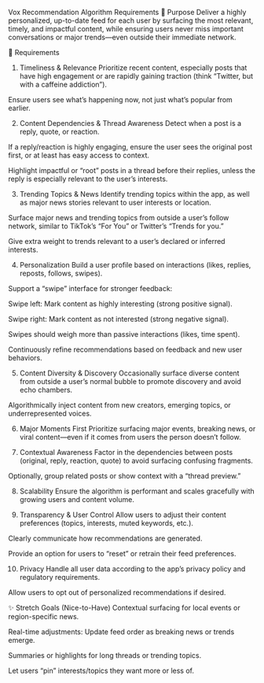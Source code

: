 Vox Recommendation Algorithm Requirements
🎯 Purpose
Deliver a highly personalized, up-to-date feed for each user by surfacing the most relevant, timely, and impactful content, while ensuring users never miss important conversations or major trends—even outside their immediate network.

📝 Requirements
1. Timeliness & Relevance
Prioritize recent content, especially posts that have high engagement or are rapidly gaining traction (think “Twitter, but with a caffeine addiction”).

Ensure users see what’s happening now, not just what’s popular from earlier.

2. Content Dependencies & Thread Awareness
Detect when a post is a reply, quote, or reaction.

If a reply/reaction is highly engaging, ensure the user sees the original post first, or at least has easy access to context.

Highlight impactful or “root” posts in a thread before their replies, unless the reply is especially relevant to the user’s interests.

3. Trending Topics & News
Identify trending topics within the app, as well as major news stories relevant to user interests or location.

Surface major news and trending topics from outside a user’s follow network, similar to TikTok’s “For You” or Twitter’s “Trends for you.”

Give extra weight to trends relevant to a user’s declared or inferred interests.

4. Personalization
Build a user profile based on interactions (likes, replies, reposts, follows, swipes).

Support a “swipe” interface for stronger feedback:

Swipe left: Mark content as highly interesting (strong positive signal).

Swipe right: Mark content as not interested (strong negative signal).

Swipes should weigh more than passive interactions (likes, time spent).

Continuously refine recommendations based on feedback and new user behaviors.

5. Content Diversity & Discovery
Occasionally surface diverse content from outside a user’s normal bubble to promote discovery and avoid echo chambers.

Algorithmically inject content from new creators, emerging topics, or underrepresented voices.

6. Major Moments First
Prioritize surfacing major events, breaking news, or viral content—even if it comes from users the person doesn’t follow.

7. Contextual Awareness
Factor in the dependencies between posts (original, reply, reaction, quote) to avoid surfacing confusing fragments.

Optionally, group related posts or show context with a “thread preview.”

8. Scalability
Ensure the algorithm is performant and scales gracefully with growing users and content volume.

9. Transparency & User Control
Allow users to adjust their content preferences (topics, interests, muted keywords, etc.).

Clearly communicate how recommendations are generated.

Provide an option for users to “reset” or retrain their feed preferences.

10. Privacy
Handle all user data according to the app’s privacy policy and regulatory requirements.

Allow users to opt out of personalized recommendations if desired.

✨ Stretch Goals (Nice-to-Have)
Contextual surfacing for local events or region-specific news.

Real-time adjustments: Update feed order as breaking news or trends emerge.

Summaries or highlights for long threads or trending topics.

Let users “pin” interests/topics they want more or less of.